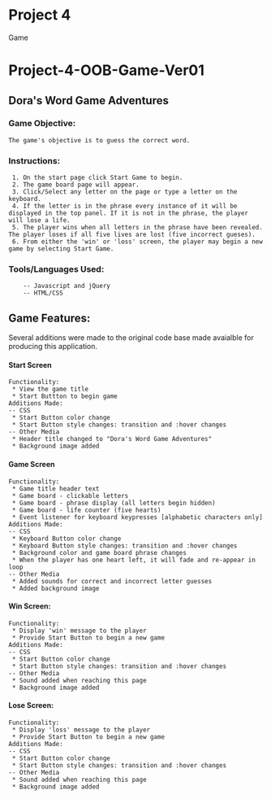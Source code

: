 # Project 4
 Game
 # Project-4-OOB-Game-Ver01

## Dora's Word Game Adventures 

### Game Objective: 
```
The game's objective is to guess the correct word.
 ```
### Instructions: 
 ```  
  1. On the start page click Start Game to begin.
  2. The game board page will appear.
  3. Click/Select any letter on the page or type a letter on the keyboard.
  4. If the letter is in the phrase every instance of it will be displayed in the top panel. If it is not in the phrase, the player will lose a life.
  5. The player wins when all letters in the phrase have been revealed. The player loses if all five lives are lost (five incorrect gueses).
  6. From either the 'win' or 'loss' screen, the player may begin a new game by selecting Start Game.
``` 
 ### Tools/Languages Used: 
```
    -- Javascript and jQuery 
    -- HTML/CSS 
```
## Game Features: 
Several additions were made to the original code base made avaialble for producing this application.

#### Start Screen
```
Functionality:
 * View the game title
 * Start Buttton to begin game
Additions Made:
-- CSS
 * Start Button color change
 * Start Button style changes: transition and :hover changes
-- Other Media
 * Header title changed to "Dora's Word Game Adventures"
 * Background image added
```
#### Game Screen
```
Functionality:
 * Game title header text
 * Game board - clickable letters
 * Game board - phrase display (all letters begin hidden)
 * Game board - life counter (five hearts)
 * Event listener for keyboard keypresses [alphabetic characters only]
Additions Made:
-- CSS
 * Keyboard Button color change
 * Keyboard Button style changes: transition and :hover changes
 * Background color and game board phrase changes
 * When the player has one heart left, it will fade and re-appear in loop
-- Other Media
 * Added sounds for correct and incorrect letter guesses
 * Added background image
```
#### Win Screen: 
```
Functionality:
 * Display 'win' message to the player
 * Provide Start Button to begin a new game
Additions Made:
-- CSS
 * Start Button color change
 * Start Button style changes: transition and :hover changes
-- Other Media
 * Sound added when reaching this page
 * Background image added
 ```
#### Lose Screen:
```
Functionality:
 * Display 'loss' message to the player
 * Provide Start Button to begin a new game
Additions Made:
-- CSS
 * Start Button color change
 * Start Button style changes: transition and :hover changes
-- Other Media
 * Sound added when reaching this page
 * Background image added
 ```
